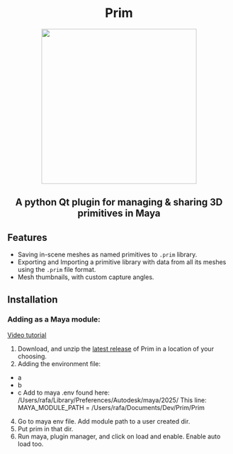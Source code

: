 <div align = "center">
  <h1>Prim</h1>
  <img src = https://github.com/Rafapp/Prim/assets/38381290/7b585bc9-704f-4745-8c1b-783d7c551255 width = "350px" align = "center">
  <h2>A python Qt plugin for managing & sharing 3D primitives in Maya</h2>
</div>

## Features
- Saving in-scene meshes as named primitives to `.prim` library.
- Exporting and Importing a primitive library with data from all its meshes using the `.prim` file format.
- Mesh thumbnails, with custom capture angles.

## Installation
### Adding as a Maya module:

[Video tutorial](https://youtu.be/OK2ueSc0YoU)

1. Download, and unzip the [latest release](https://github.com/Rafapp/Prim/releases) of Prim in a location of your choosing.
2. Adding the environment file:
- a
- b
- c
Add to maya .env found here:
  /Users/rafa/Library/Preferences/Autodesk/maya/2025/
This line:
  MAYA_MODULE_PATH = /Users/rafa/Documents/Dev/Prim/Prim

4. Go to maya env file. Add module path to a user created dir.
5. Put prim in that dir.
6. Run maya, plugin manager, and click on load and enable. Enable auto load too.
